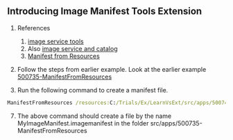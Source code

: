 ## Introducing Image Manifest Tools Extension

1. References 
   1. [image service tools](https://learn.microsoft.com/en-us/visualstudio/extensibility/internals/image-service-tools)
   2. Also [image service and catalog](https://learn.microsoft.com/en-us/visualstudio/extensibility/image-service-and-catalog)
   3. [Manifest from Resources](https://learn.microsoft.com/en-us/visualstudio/extensibility/internals/manifest-from-resources)

2. Follow the steps from earlier example. Look at the earlier example [500735-ManifestFromResources](https://github.com/AvtsVivek/LearnVsExt/tree/main/src/tasks/500735-ManifestFromResources)

6. Run the following command to create a manifest file. 

```cmd
ManifestFromResources /resources:C:/Trials/Ex/LearnVsExt/src/apps/500740-ManifestToCode/images/Save.png /assembly:ManifestToCodeAssembly /manifest:MyImageManifest.imagemanifest
```

7. The above command should create a file by the name MyImageManifest.imagemanifest in the folder src/apps/500735-ManifestFromResources

